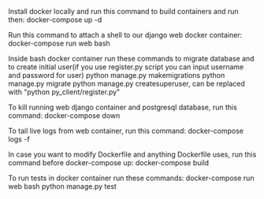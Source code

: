 Install docker locally and run this command to build containers and run then:
docker-compose up -d
 
Run this command to attach a shell to our django web docker container:
docker-compose run web bash

Inside bash docker container run these commands to migrate database and to create initial user(if you use register.py script you can input username and password for user)
 python manage.py makemigrations
 python manage.py migrate
 python manage.py createsuperuser, can be replaced with "python py_client/register.py" 

 
To kill running web django container and postgresql database, run this command:
docker-compose down

To tail live logs from web container, run this command:
docker-compose logs -f

In case you want to modify Dockerfile and anything Dockerfile uses, run this command before docker-compose up:
docker-compose build

To run tests in docker container run these commands:
docker-compose run web bash
python manage.py test     